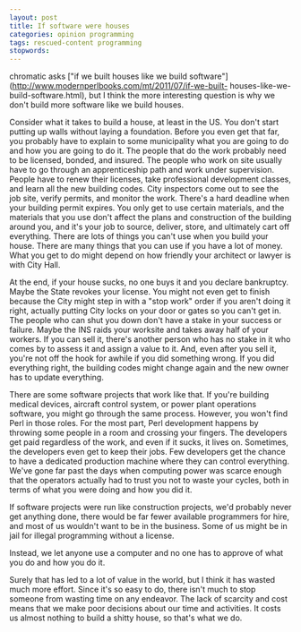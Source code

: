 ```yaml
---
layout: post
title: If software were houses
categories: opinion programming
tags: rescued-content programming
stopwords:
---
```


chromatic asks ["if we built houses like we build
software"](http://www.modernperlbooks.com/mt/2011/07/if-we-built-
houses-like-we-build-software.html), but I think the more interesting
question is why we don't build more software like we build houses.

Consider what it takes to build a house, at least in the US. You don't
start putting up walls without laying a foundation. Before you even
get that far, you probably have to explain to some municipality what
you are going to do and how you are going to do it. The people that do
the work probably need to be licensed, bonded, and insured. The people
who work on site usually have to go through an apprenticeship path and
work under supervision. People have to renew their licenses, take
professional development classes, and learn all the new building
codes. City inspectors come out to see the job site, verify permits,
and monitor the work. There's a hard deadline when your building
permit expires. You only get to use certain materials, and the
materials that you use don't affect the plans and construction of the
building around you, and it's your job to source, deliver, store, and
ultimately cart off everything. There are lots of things you can't use
when you build your house. There are many things that you can use if
you have a lot of money. What you get to do might depend on how
friendly your architect or lawyer is with City Hall.

At the end, if your house sucks, no one buys it and you declare
bankruptcy. Maybe the State revokes your license. You might not even
get to finish because the City might step in with a "stop work" order
if you aren't doing it right, actually putting City locks on your door
or gates so you can't get in. The people who can shut you down don't
have a stake in your success or failure. Maybe the INS raids your
worksite and takes away half of your workers. If you can sell it,
there's another person who has no stake in it who comes by to assess
it and assign a value to it. And, even after you sell it, you're not
off the hook for awhile if you did something wrong. If you did
everything right, the building codes might change again and the new
owner has to update everything.

There are some software projects that work like that. If you're
building medical devices, aircraft control system, or power plant
operations software, you might go through the same process. However,
you won't find Perl in those roles. For the most part, Perl
development happens by throwing some people in a room and crossing
your fingers. The developers get paid regardless of the work, and even
if it sucks, it lives on. Sometimes, the developers even get to keep
their jobs. Few developers get the chance to have a dedicated
production machine where they can control everything. We've gone far
past the days when computing power was scarce enough that the
operators actually had to trust you not to waste your cycles, both in
terms of what you were doing and how you did it.

If software projects were run like construction projects, we'd
probably never get anything done, there would be far fewer available
programmers for hire, and most of us wouldn't want to be in the
business. Some of us might be in jail for illegal programming without
a license.

Instead, we let anyone use a computer and no one has to approve of
what you do and how you do it.

Surely that has led to a lot of value in the world, but I think it has
wasted much more effort. Since it's so easy to do, there isn't much to
stop someone from wasting time on any endeavor. The lack of scarcity
and cost means that we make poor decisions about our time and
activities. It costs us almost nothing to build a shitty house, so
that's what we do.

